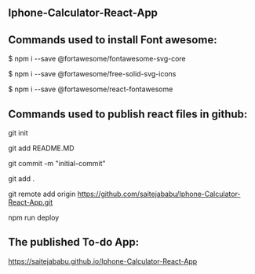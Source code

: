 ## Iphone-Calculator-React-App

## Commands used to install Font awesome:
$ npm i --save @fortawesome/fontawesome-svg-core

$ npm i --save @fortawesome/free-solid-svg-icons

$ npm i --save @fortawesome/react-fontawesome

## Commands used to publish react files in github:

git init

git add README.MD

git commit -m "initial-commit"

git add .

git remote add origin https://github.com/saitejababu/Iphone-Calculator-React-App.git

npm run deploy

## The published To-do App:
https://saitejababu.github.io/Iphone-Calculator-React-App
